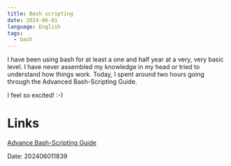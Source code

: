 ```yaml
---
title: Bash scripting
date: 2024-06-01
language: English
tags:
  - bash
---
```

I have been using bash for at least a one and half year at a very, very basic level. I have never assembled my knowledge in my head or tried to understand how things work. Today, I spent around two hours going through the Advanced Bash-Scripting Guide.

I feel so excited! :-)

# Links
[Advance Bash-Scripting Guide](https://tldp.org/LDP/abs/html/why-shell.html)

Date: 202406011839

